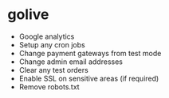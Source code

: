 golive
======

* Google analytics
* Setup any cron jobs
* Change payment gateways from test mode
* Change admin email addresses
* Clear any test orders
* Enable SSL on sensitive areas (if required)
* Remove robots.txt

